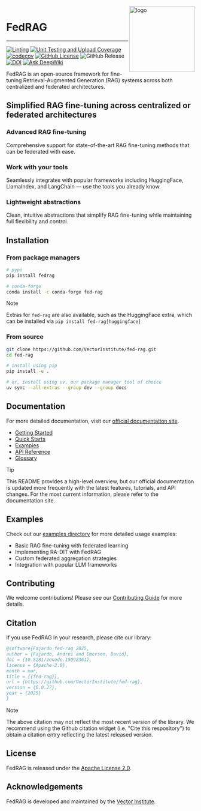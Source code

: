 <!-- markdownlint-disable-file MD033 MD041 -->

<img src="https://d3ddy8balm3goa.cloudfront.net/vector-fed-rag/logo-dark.svg" width="175" align="right" alt="logo"/>

# FedRAG

---------------------------------------------------------------------------------------

[![Linting](https://github.com/VectorInstitute/fed-rag/actions/workflows/lint.yml/badge.svg)](https://github.com/VectorInstitute/fed-rag/actions/workflows/lint.yml)
[![Unit Testing and Upload Coverage](https://github.com/VectorInstitute/fed-rag/actions/workflows/unit_test.yml/badge.svg)](https://github.com/VectorInstitute/fed-rag/actions/workflows/unit_test.yml)
[![codecov](https://codecov.io/github/VectorInstitute/fed-rag/graph/badge.svg?token=JjJBPckP8v)](https://codecov.io/github/VectorInstitute/fed-rag)
[![GitHub License](https://img.shields.io/github/license/VectorInstitute/fed-rag)](https://github.com/VectorInstitute/fed-rag/blob/main/LICENSE)
![GitHub Release](https://img.shields.io/github/v/release/VectorInstitute/fed-rag)
[![DOI](https://zenodo.org/badge/918377874.svg)](https://doi.org/10.5281/zenodo.15092361)
[![Ask DeepWiki](https://deepwiki.com/badge.svg)](https://deepwiki.com/VectorInstitute/fed-rag)

FedRAG is an open-source framework for fine-tuning Retrieval-Augmented
Generation (RAG) systems across both centralized and federated architectures.

## Simplified RAG fine-tuning across centralized or federated architectures

### Advanced RAG fine-tuning

Comprehensive support for state-of-the-art RAG fine-tuning methods that can be
federated with ease.

### Work with your tools

Seamlessly integrates with popular frameworks including HuggingFace,
LlamaIndex, and LangChain — use the tools you already know.

### Lightweight abstractions

Clean, intuitive abstractions that simplify RAG fine-tuning while
maintaining full flexibility and control.

## Installation

### From package managers

```sh
# pypi
pip install fedrag

# conda-forge
conda install -c conda-forge fed-rag
```

> [!NOTE]
> Extras for `fed-rag` are also available, such as the HuggingFace extra, which
> can be installed via `pip install fed-rag[huggingface]`

### From source

```sh
git clone https://github.com/VectorInstitute/fed-rag.git
cd fed-rag

# install using pip
pip install -e .

# or, install using uv, our package manager tool of choice
uv sync --all-extras --group dev --group docs
```

## Documentation

For more detailed documentation, visit our [official documentation site](https://vectorinstitute.github.io/fed-rag/).

- [Getting Started](https://vectorinstitute.github.io/fed-rag/getting_started/essentials/)
- [Quick Starts](https://vectorinstitute.github.io/fed-rag/getting_started/quick_starts/)
- [Examples](https://vectorinstitute.github.io/fed-rag/examples/)
- [API Reference](https://vectorinstitute.github.io/fed-rag/api_reference/)
- [Glossary](https://vectorinstitute.github.io/fed-rag/glossary/)

> [!TIP]
> This README provides a high-level overview, but our official documentation is
> updated more frequently with the latest features, tutorials, and API changes.
> For the most current information, please refer to the documentation site.

## Examples

Check out our [examples directory](examples/) for more detailed usage examples:

- Basic RAG fine-tuning with federated learning
- Implementing RA-DIT with FedRAG
- Custom federated aggregation strategies
- Integration with popular LLM frameworks

## Contributing

We welcome contributions! Please see our [Contributing Guide](CONTRIBUTING.md) for more details.

## Citation

If you use FedRAG in your research, please cite our library:

```bibtex
@software{Fajardo_fed-rag_2025,
author = {Fajardo, Andrei and Emerson, David},
doi = {10.5281/zenodo.15092361},
license = {Apache-2.0},
month = mar,
title = {{fed-rag}},
url = {https://github.com/VectorInstitute/fed-rag},
version = {0.0.27},
year = {2025}
}
```

> [!NOTE]
> The above citation may not reflect the most recent version of the library. We
> recommend using the Github citation widget (i.e. "Cite this respository") to
> obtain a citation entry reflecting the latest released version.

## License

FedRAG is released under the [Apache License 2.0](LICENSE).

## Acknowledgements

FedRAG is developed and maintained by the [Vector Institute](https://vectorinstitute.ai/).
